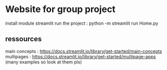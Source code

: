 # Website for group project 

install module streamlit 
run the project : python -m streamlit run Home.py

## ressources 

main concepts : https://docs.streamlit.io/library/get-started/main-concepts
multipages : https://docs.streamlit.io/library/get-started/multipage-apps (many examples so look at them pls)
